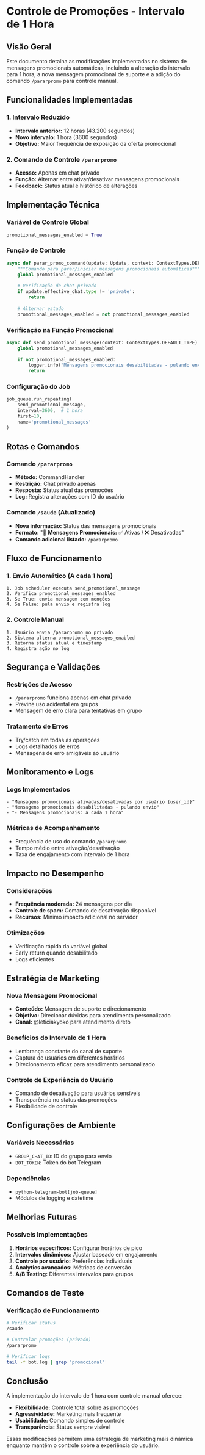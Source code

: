 # Controle de Promoções - Intervalo de 1 Hora

## Visão Geral

Este documento detalha as modificações implementadas no sistema de mensagens promocionais automáticas, incluindo a alteração do intervalo para 1 hora, a nova mensagem promocional de suporte e a adição do comando `/pararpromo` para controle manual.

## Funcionalidades Implementadas

### 1. Intervalo Reduzido
- **Intervalo anterior:** 12 horas (43.200 segundos)
- **Novo intervalo:** 1 hora (3600 segundos)
- **Objetivo:** Maior frequência de exposição da oferta promocional

### 2. Comando de Controle `/pararpromo`
- **Acesso:** Apenas em chat privado
- **Função:** Alternar entre ativar/desativar mensagens promocionais
- **Feedback:** Status atual e histórico de alterações

## Implementação Técnica

### Variável de Controle Global
```python
promotional_messages_enabled = True
```

### Função de Controle
```python
async def parar_promo_command(update: Update, context: ContextTypes.DEFAULT_TYPE):
    """Comando para parar/iniciar mensagens promocionais automáticas"""
    global promotional_messages_enabled
    
    # Verificação de chat privado
    if update.effective_chat.type != 'private':
        return
    
    # Alternar estado
    promotional_messages_enabled = not promotional_messages_enabled
```

### Verificação na Função Promocional
```python
async def send_promotional_message(context: ContextTypes.DEFAULT_TYPE):
    global promotional_messages_enabled
    
    if not promotional_messages_enabled:
        logger.info("Mensagens promocionais desabilitadas - pulando envio")
        return
```

### Configuração do Job
```python
job_queue.run_repeating(
    send_promotional_message,
    interval=3600,  # 1 hora
    first=10,
    name='promotional_messages'
)
```

## Rotas e Comandos

### Comando `/pararpromo`
- **Método:** CommandHandler
- **Restrição:** Chat privado apenas
- **Resposta:** Status atual das promoções
- **Log:** Registra alterações com ID do usuário

### Comando `/saude` (Atualizado)
- **Nova informação:** Status das mensagens promocionais
- **Formato:** "📢 **Mensagens Promocionais:** ✅ Ativas / ❌ Desativadas"
- **Comando adicional listado:** `/pararpromo`

## Fluxo de Funcionamento

### 1. Envio Automático (A cada 1 hora)
```
1. Job scheduler executa send_promotional_message
2. Verifica promotional_messages_enabled
3. Se True: envia mensagem com menções
4. Se False: pula envio e registra log
```

### 2. Controle Manual
```
1. Usuário envia /pararpromo no privado
2. Sistema alterna promotional_messages_enabled
3. Retorna status atual e timestamp
4. Registra ação no log
```

## Segurança e Validações

### Restrições de Acesso
- `/pararpromo` funciona apenas em chat privado
- Previne uso acidental em grupos
- Mensagem de erro clara para tentativas em grupo

### Tratamento de Erros
- Try/catch em todas as operações
- Logs detalhados de erros
- Mensagens de erro amigáveis ao usuário

## Monitoramento e Logs

### Logs Implementados
```
- "Mensagens promocionais ativadas/desativadas por usuário {user_id}"
- "Mensagens promocionais desabilitadas - pulando envio"
- "- Mensagens promocionais: a cada 1 hora"
```

### Métricas de Acompanhamento
- Frequência de uso do comando `/pararpromo`
- Tempo médio entre ativação/desativação
- Taxa de engajamento com intervalo de 1 hora

## Impacto no Desempenho

### Considerações
- **Frequência moderada:** 24 mensagens por dia
- **Controle de spam:** Comando de desativação disponível
- **Recursos:** Mínimo impacto adicional no servidor

### Otimizações
- Verificação rápida da variável global
- Early return quando desabilitado
- Logs eficientes

## Estratégia de Marketing

### Nova Mensagem Promocional
- **Conteúdo:** Mensagem de suporte e direcionamento
- **Objetivo:** Direcionar dúvidas para atendimento personalizado
- **Canal:** @leticiakyoko para atendimento direto

### Benefícios do Intervalo de 1 Hora
- Lembrança constante do canal de suporte
- Captura de usuários em diferentes horários
- Direcionamento eficaz para atendimento personalizado

### Controle de Experiência do Usuário
- Comando de desativação para usuários sensíveis
- Transparência no status das promoções
- Flexibilidade de controle

## Configurações de Ambiente

### Variáveis Necessárias
- `GROUP_CHAT_ID`: ID do grupo para envio
- `BOT_TOKEN`: Token do bot Telegram

### Dependências
- `python-telegram-bot[job-queue]`
- Módulos de logging e datetime

## Melhorias Futuras

### Possíveis Implementações
1. **Horários específicos:** Configurar horários de pico
2. **Intervalos dinâmicos:** Ajustar baseado em engajamento
3. **Controle por usuário:** Preferências individuais
4. **Analytics avançados:** Métricas de conversão
5. **A/B Testing:** Diferentes intervalos para grupos

## Comandos de Teste

### Verificação de Funcionamento
```bash
# Verificar status
/saude

# Controlar promoções (privado)
/pararpromo

# Verificar logs
tail -f bot.log | grep "promocional"
```

## Conclusão

A implementação do intervalo de 1 hora com controle manual oferece:
- **Flexibilidade:** Controle total sobre as promoções
- **Agressividade:** Marketing mais frequente
- **Usabilidade:** Comando simples de controle
- **Transparência:** Status sempre visível

Essas modificações permitem uma estratégia de marketing mais dinâmica enquanto mantêm o controle sobre a experiência do usuário.